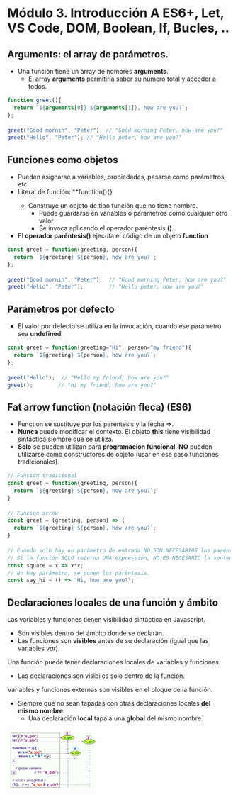 # Módulo 3. Introducción A ES6+, Let, VS Code, DOM, Boolean, If, Bucles, ..

## Arguments: el array de parámetros.
- Una función tiene un array de nombres **arguments**.
  - El array **arguments** permitiría saber su número total y acceder a todos.
```javascript
function greet(){
  return `${arguments[0]} ${arguments[1]}, how are you?`;
};

greet("Good mornin", "Peter"); // "Good morning Peter, how are you?"
greet("Hello", "Peter"); // "Hello peter, how are you?"
```

## Funciones como objetos
- Pueden asignarse a variables, propiedades, pasarse como parámetros, etc.
- Literal de función: **function(<argumentos>){<sentencias>}
  - Construye un objeto de tipo función que no tiene nombre.
    - Puede guardarse en variables o parámetros como cualquier otro valor
    - Se invoca aplicando el operador paréntesis **()**.
- El **operador paréntesis()** ejecuta el código de un objeto **function**
```javascript
const greet = function(greeting, person){
  return `${greeting} ${person}, how are you?`;
};

greet("Good mornin", "Peter");  // "Good morning Peter, how are you?"
greet("Hello", "Peter");        // "Hello peter, how are you?"
```

## Parámetros por defecto
- El valor por defecto se utiliza en la invocación, cuando ese parámetro sea **undefined**.
```javascript
const greet = function(greeting="Hi", person="my friend"){
  return `${greeting} ${person}, how are you?`;
};

greet("Hello");  // "Hello my friend, how are you?"
greet();        // "Hi my friend, how are you?"
```

## Fat arrow function (notación fleca) (ES6)
- Function se sustituye por los paréntesis y la fecha **=>**.
- **Nunca** puede modificar el contexto. El objeto **this** tiene visibilidad sintáctica siempre que se utiliza.
- **Solo** se pueden utilizan para **programación funcional**. **NO** pueden utilizarse como constructores de objeto (usar en ese caso funciones tradicionales).
```javascript
// Función tradicional
const greet = function(greeting, person){
  return `${greeting} ${person}, how are you?`;
}

// Función arrow
const greet = (greeting, person) => {
  return `${greeting} ${person}, how are you?`;
}

// Cuando solo hay un parámetro de entrada NO SON NECESARIOS los paréntesis
// Si la función SOLO retorna UNA expressión, NO ES NECESARIO la sentencia return
const square = x => x*x;
// No hay parámetro, se ponen los paréntesis.
const say_hi = () => "Hi, how are you?";
```

## Declaraciones locales de una función y ámbito
Las variables y funciones tienen visibilidad sintáctica en Javascript.
- Son visibles dentro del ámbito donde se declaran.
- Las funciones son **visibles** antes de su declaración (igual que las variables *var*).

Una función puede tener declaraciones locales de variables y funciones.
- Las declaraciones son visibiles solo dentro de la función.

Variables y funciones externas son visibles en el bloque de la función.
- Siempre que no sean tapadas con otras declaraciones locales **del mismo nombre**.
  - Una declaración **local** tapa a una **global** del mismo nombre.

<img src="../Recursos/js_es6_declaraciones_locales_funcion_ambito.png" width="40%" />